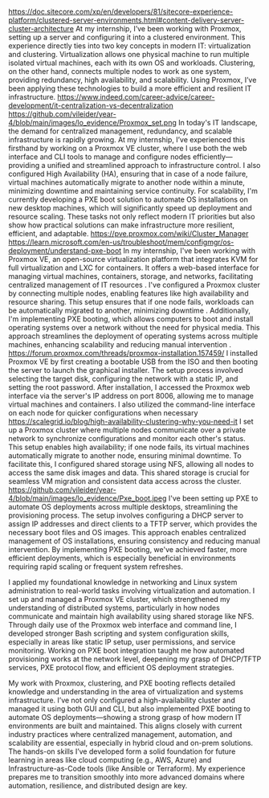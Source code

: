 https://doc.sitecore.com/xp/en/developers/81/sitecore-experience-platform/clustered-server-environments.html#content-delivery-server-cluster-architecture
At my internship, I’ve been working with Proxmox, setting up a server and configuring it into a clustered environment. This experience directly ties into two key concepts in modern IT: virtualization and clustering. Virtualization allows one physical machine to run multiple isolated virtual machines, each with its own OS and workloads. Clustering, on the other hand, connects multiple nodes to work as one system, providing redundancy, high availability, and scalability. Using Proxmox, I’ve been applying these technologies to build a more efficient and resilient IT infrastructure.
https://www.indeed.com/career-advice/career-development/it-centralization-vs-decentralization
https://github.com/vileider/year-4/blob/main/images/lo_evidence/Proxmox_set.png
In today's IT landscape, the demand for centralized management, redundancy, and scalable infrastructure is rapidly growing. At my internship, I’ve experienced this firsthand by working on a Proxmox VE cluster, where I use both the web interface and CLI tools to manage and configure nodes efficiently—providing a unified and streamlined approach to infrastructure control. I also configured High Availability (HA), ensuring that in case of a node failure, virtual machines automatically migrate to another node within a minute, minimizing downtime and maintaining service continuity. For scalability, I'm currently developing a PXE boot solution to automate OS installations on new desktop machines, which will significantly speed up deployment and resource scaling. These tasks not only reflect modern IT priorities but also show how practical solutions can make infrastructure more resilient, efficient, and adaptable. 
https://pve.proxmox.com/wiki/Cluster_Manager
https://learn.microsoft.com/en-us/troubleshoot/mem/configmgr/os-deployment/understand-pxe-boot
In my internship, I've been working with Proxmox VE, an open-source virtualization platform that integrates KVM for full virtualization and LXC for containers. It offers a web-based interface for managing virtual machines, containers, storage, and networks, facilitating centralized management of IT resources .
I've configured a Proxmox cluster by connecting multiple nodes, enabling features like high availability and resource sharing. This setup ensures that if one node fails, workloads can be automatically migrated to another, minimizing downtime .
Additionally, I'm implementing PXE booting, which allows computers to boot and install operating systems over a network without the need for physical media. This approach streamlines the deployment of operating systems across multiple machines, enhancing scalability and reducing manual intervention .
https://forum.proxmox.com/threads/proxmox-installation.157459/
I installed Proxmox VE by first creating a bootable USB from the ISO and then booting the server to launch the graphical installer. The setup process involved selecting the target disk, configuring the network with a static IP, and setting the root password. After installation, I accessed the Proxmox web interface via the server's IP address on port 8006, allowing me to manage virtual machines and containers. I also utilized the command-line interface on each node for quicker configurations when necessary
https://scalegrid.io/blog/high-availability-clustering-why-you-need-it
I set up a Proxmox cluster where multiple nodes communicate over a private network to synchronize configurations and monitor each other's status. This setup enables high availability; if one node fails, its virtual machines automatically migrate to another node, ensuring minimal downtime. To facilitate this, I configured shared storage using NFS, allowing all nodes to access the same disk images and data. This shared storage is crucial for seamless VM migration and consistent data access across the cluster.
https://github.com/vileider/year-4/blob/main/images/lo_evidence/Pxe_boot.jpeg
I've been setting up PXE to automate OS deployments across multiple desktops, streamlining the provisioning process. The setup involves configuring a DHCP server to assign IP addresses and direct clients to a TFTP server, which provides the necessary boot files and OS images. This approach enables centralized management of OS installations, ensuring consistency and reducing manual intervention. By implementing PXE booting, we've achieved faster, more efficient deployments, which is especially beneficial in environments requiring rapid scaling or frequent system refreshes.

I applied my foundational knowledge in networking and Linux system administration to real-world tasks involving virtualization and automation. I set up and managed a Proxmox VE cluster, which strengthened my understanding of distributed systems, particularly in how nodes communicate and maintain high availability using shared storage like NFS. Through daily use of the Proxmox web interface and command line, I developed stronger Bash scripting and system configuration skills, especially in areas like static IP setup, user permissions, and service monitoring. Working on PXE boot integration taught me how automated provisioning works at the network level, deepening my grasp of DHCP/TFTP services, PXE protocol flow, and efficient OS deployment strategies. 

My work with Proxmox, clustering, and PXE booting reflects detailed knowledge and understanding in the area of virtualization and systems infrastructure. I’ve not only configured a high-availability cluster and managed it using both GUI and CLI, but also implemented PXE booting to automate OS deployments—showing a strong grasp of how modern IT environments are built and maintained. This aligns closely with current industry practices where centralized management, automation, and scalability are essential, especially in hybrid cloud and on-prem solutions. The hands-on skills I’ve developed form a solid foundation for future learning in areas like cloud computing (e.g., AWS, Azure) and Infrastructure-as-Code tools (like Ansible or Terraform). My experience prepares me to transition smoothly into more advanced domains where automation, resilience, and distributed design are key. 